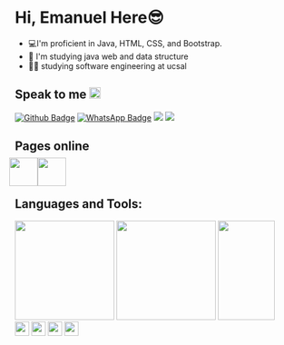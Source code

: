 # Hi, Emanuel Here😎
- 💻I'm proficient in Java, HTML, CSS, and Bootstrap.
- 🌱 I'm studying java web and data structure
- 👨‍🎓 studying software engineering at ucsal
  
## Speak to me  <img height="20px" src="https://user-images.githubusercontent.com/101946589/234991163-713ba524-6f96-4e95-ae13-d0080ccf52a1.png">

[![Github Badge](https://img.shields.io/badge/GitHub-100000?style=for-the-badge&logo=github&logoColor=white=LINK_GIT)](https://github.com/mano3queijos)
[![WhatsApp Badge](https://img.shields.io/badge/WhatsApp-25D366?style=for-the-badge&logo=whatsapp&logoColor=white&link=LINK_GIT)](https://wa.me/5571983838579)
<a text-decoration="none" href="mailto:emanuel.almeida@ucsal.edu.br"><img src="https://camo.githubusercontent.com/927d6b3961fa048ff7303daf291cb5869dfa25018997cf8c1373c2f6a85b1458/68747470733a2f2f696d672e736869656c64732e696f2f62616467652f2d476d61696c2d2532333333333f7374796c653d666f722d7468652d6261646765266c6f676f3d676d61696c266c6f676f436f6c6f723d7768697465" data-canonical-src="https://img.shields.io/badge/-Gmail-%23333?style=for-the-badge&amp;logo=gmail&amp;logoColor=white" style="max-width: 100%;"></a>
<a href="https://youtube.com/@emanuelalmeida7723">
<img src="https://camo.githubusercontent.com/d79c5549652f9c7690992eb49571d216a70a480681561cbd93bfbfc77c491e54/68747470733a2f2f696d672e736869656c64732e696f2f62616467652f596f75547562652d4646303030303f7374796c653d666f722d7468652d6261646765266c6f676f3d796f7574756265266c6f676f436f6c6f723d7768697465" data-canonical-src="https://img.shields.io/badge/YouTube-FF0000?style=for-the-badge&amp;logo=youtube&amp;logoColor=white" style="max-width: 100%;"></a> 
## Pages online

<div style="display: flex; flex-wrap: wrap; margin: -10px;">
  <a text-decoration="none" href="https://mano3queijos.github.io/heart/heart.html">
    <img height="50px" src="https://user-images.githubusercontent.com/101946589/235334767-6ee68318-2daf-483a-8f83-c22e23cd7454.png">
  </a>
  <a text-decoration="none" href="https://mano3queijos.github.io/heart/heart.html">
    <img height="50px" src="https://em-content.zobj.net/source/microsoft-teams/337/smiling-face-with-sunglasses_1f60e.png">
  </a>
</div>

## Languages and Tools:
   <div>
  
  <a>
    <img height="175em" src="https://github-readme-stats.vercel.app/api?username=mano3queijos&show_icons=true&theme=radical">
  <a/>

  <a>
    <img height="175em" src="https://github-readme-stats.vercel.app/api/top-langs/?username=mano3queijos&langs_count=8&theme=radical">
      <a/>

    
 <a>
    <img height="175em" width="100em" src="https://media.tenor.com/8wBCqZH60U8AAAAC/computer-cat.gif">
      <a/>
 

                                          


  <div/>
       <img align="center" height="25m" src="https://img.shields.io/badge/HTML5-E34F26?style=for-the-badge&logo=html5&logoColor=white">
    <img align="center" height="25m" src="https://img.shields.io/badge/CSS3-1572B6?style=for-the-badge&logo=css3&logoColor=white">
         <img align="center" height="25m" src="https://img.shields.io/badge/Bootstrap-563D7C?style=for-the-badge&logo=bootstrap&logoColor=white">
         <img align="center" height="25m" src="https://img.shields.io/badge/Java-ED8B00?style=for-the-badge&logo=openjdk&logoColor=white">


    
  


    
<!--
**mno3queijos/mano3queijos** is a ✨ _special_ ✨ repository because its `README.md` (this file) appears on your GitHub profile.

Here are some ideas to get you started:

- 🔭 I’m currently working on ...
- 🌱 I’m currently learning ...
- 👯 I’m looking to collaborate on ...
- 🤔 I’m looking for help with ...
- 💬 Ask me about ...
- 📫 How to reach me: ...
- 😄 Pronouns: ...
- ⚡ Fun fact: ...
-->
